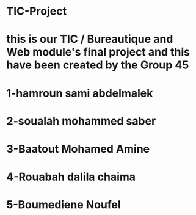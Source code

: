 # TIC-Project
 this is our TIC / Bureautique and Web module's final project
 and this have been created by the Group 45
 ==========================
 1-hamroun sami abdelmalek
 ==========================
 2-soualah mohammed saber
 ==========================
 3-Baatout Mohamed Amine
 ==========================
 4-Rouabah dalila chaima
 ==========================
 5-Boumediene Noufel
 ==========================
 
